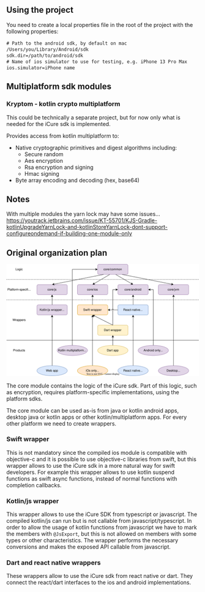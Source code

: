 ## Using the project

You need to create a local properties file in the root of the project with the following properties:

```properties
# Path to the android sdk, by default on mac /Users/you/Library/Android/sdk
sdk.dir=/path/to/android/sdk
# Name of ios simulator to use for testing, e.g. iPhone 13 Pro Max
ios.simulator=iPhone name
```

## Multiplatform sdk modules

### Kryptom - kotlin crypto multiplatform

This could be technically a separate project, but for now only what is needed for the iCure sdk is implemented.

Provides access from kotlin multiplatform to:
- Native cryptographic primitives and digest algorithms including:
  - Secure random
  - Aes encryption
  - Rsa encryption and signing
  - Hmac signing
- Byte array encoding and decoding (hex, base64)

## Notes

With multiple modules the yarn lock may have some issues...
https://youtrack.jetbrains.com/issue/KT-55701/KJS-Gradle-kotlinUpgradeYarnLock-and-kotlinStoreYarnLock-dont-support-configureondemand-if-building-one-module-only

## Original organization plan 

![Organization](readme-resources/organization.svg)

The core module contains the logic of the iCure sdk. Part of this logic, such as encryption, requires platform-specific 
implementations, using the platform sdks.

The core module can be used as-is from java or kotlin android apps, desktop java or kotlin apps or other 
kotlin/multiplatform apps. For every other platform we need to create wrappers.

### Swift wrapper

This is not mandatory since the compiled ios module is compatible with objective-c and it is possible to use objective-c
libraries from swift, but this wrapper allows to use the iCure sdk in a more natural way for swift developers.
For example this wrapper allows to use kotlin suspend functions as swift async functions, instead of normal functions 
with completion callbacks.

### Kotlin/js wrapper

This wrapper allows to use the iCure SDK from typescript or javascript. The compiled kotlin/js can run but is not 
callable from javascript/typescript. In order to allow the usage of kotlin functions from javascript we have to mark the 
members with `@JsExport`, but this is not allowed on members with some types or other characteristics. The wrapper
performs the necessary conversions and makes the exposed API callable from javascript.

### Dart and react native wrappers
These wrappers allow to use the iCure sdk from react native or dart. They connect the react/dart interfaces to the ios 
and android implementations.
